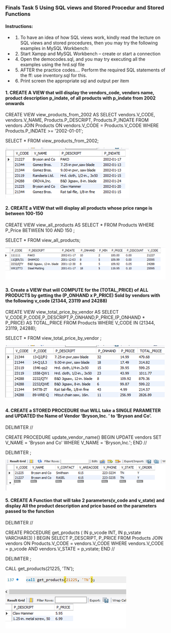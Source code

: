 ### Finals Task 5 Using SQL views and Stored Procedur and Stored Functions
#### Instructions: 

- 1. To have an idea of how SQL views work, kindly read the lecture on SQL views and stored procedures, then you may try the following examples in MySQL Workbench: 
- 2. Start Xampp and MySQL Workbench – create or start a connection 
- 4. Open the democodes.sql, and you may try executing all the examples using the hrd.sql file

- 5. AFTER the practice codes…. Perform the required SQL statements of the ff: use inventory.sql for this.

- 6. Print screen the appropriate sql and output per item
#### 1.	CREATE A VIEW that will display the vendors_code, vendors name, product description p_indate, of all products with p_indate from 2002 onwards

CREATE VIEW view_products_from_2002 AS
SELECT vendors.V_CODE, vendors.V_NAME, Products.P_DESCRIPT, Products.P_INDATE
FROM vendors
JOIN Products ON vendors.V_CODE = Products.V_CODE
WHERE Products.P_INDATE >= '2002-01-01';

SELECT * FROM view_products_from_2002;


![alt image](https://github.com/ReynellMiras24-103/Enterprise-Data-Management/blob/4ca91e3b5218cbdae7bc5ceef9c919d0cdadfcfd/Final%20Task%205%20/Files/F5-Q1.png)

#### 2.	CREATE a VIEW that will display all products whose price range is between 100-150

CREATE VIEW view_all_products AS 
SELECT * FROM Products
WHERE P_Price BETWEEN 100 AND 150 ; 

SELECT * FROM view_all_products;


![alt image](https://github.com/ReynellMiras24-103/Enterprise-Data-Management/blob/4ca91e3b5218cbdae7bc5ceef9c919d0cdadfcfd/Final%20Task%205%20/Files/F5-Q2.png)

#### 3.	Create a VIEW that will COMPUTE for the (TOTAL_PRICE) of ALL PRODUCTS by getting the (P_ONHAND x P_PRICE) Sold by vendors with the following v_code (21344, 23119 and 24288)


CREATE VIEW view_total_price_by_vendor AS
SELECT V_CODE,P_CODE,P_DESCRIPT,P_ONHAND,P_PRICE,(P_ONHAND * P_PRICE) AS TOTAL_PRICE
FROM Products
WHERE V_CODE IN (21344, 23119, 24288);

SELECT * FROM view_total_price_by_vendor ;


![alt image](https://github.com/ReynellMiras24-103/Enterprise-Data-Management/blob/4ca91e3b5218cbdae7bc5ceef9c919d0cdadfcfd/Final%20Task%205%20/Files/F5-Q3.png)


#### 4.	CREATE a STORED PROCEDURE that WILL take a SINGLE PARAMETER and UPDATED the Name of Vendor ‘Bryson,Inc. ’ to ‘Bryson and Co’.


DELIMITER //

CREATE PROCEDURE update_vendor_name()
BEGIN
    UPDATE vendors
    SET V_NAME = 'Bryson and Co'
    WHERE V_NAME = 'Bryson,Inc.';
END //

DELIMITER ;


![alt image](https://github.com/ReynellMiras24-103/Enterprise-Data-Management/blob/4ca91e3b5218cbdae7bc5ceef9c919d0cdadfcfd/Final%20Task%205%20/Files/F5-Q4.png)

#### 5.	CREATE A Function that will take 2 parameters(v_code and v_state) and display All the product description and price based on the parameters passed to the function



DELIMITER //

CREATE PROCEDURE get_products (
    IN p_vcode INT,
    IN p_vstate VARCHAR(3)
)
BEGIN
    SELECT 
        P_DESCRIPT, 
        P_PRICE
    FROM Products
    JOIN vendors ON Products.V_CODE = vendors.V_CODE
    WHERE vendors.V_CODE = p_vcode
      AND vendors.V_STATE = p_vstate;
END //

DELIMITER ;


CALL get_products(21225, 'TN');


![alt image](https://github.com/ReynellMiras24-103/Enterprise-Data-Management/blob/4ca91e3b5218cbdae7bc5ceef9c919d0cdadfcfd/Final%20Task%205%20/Files/F5%20-Q5.png)


